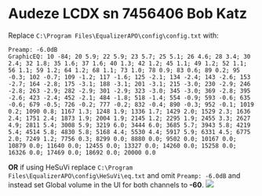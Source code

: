 # Audeze LCDX sn 7456406 Bob Katz
Replace `C:\Program Files\EqualizerAPO\config\config.txt` with:
```
Preamp: -6.0dB
GraphicEQ: 10 -84; 20 5.9; 22 5.9; 23 5.7; 25 5.1; 26 4.6; 28 3.4; 30 2.4; 32 1.8; 35 1.6; 37 1.6; 40 1.3; 42 1.2; 45 1.1; 49 1.2; 52 1.1; 56 1.1; 59 1.2; 64 1.2; 68 1.1; 73 1.0; 78 0.9; 83 0.6; 89 0.2; 95 -0.3; 102 -0.7; 109 -1.2; 117 -1.6; 125 -2.1; 134 -2.4; 143 -2.6; 153 -2.7; 164 -2.8; 175 -3.1; 188 -3.1; 201 -3.1; 215 -3.0; 230 -2.9; 246 -2.8; 263 -2.9; 282 -2.9; 301 -2.9; 323 -3.0; 345 -3.0; 369 -2.8; 395 -2.6; 423 -2.4; 452 -2.1; 484 -1.8; 518 -1.4; 554 -0.9; 593 -0.6; 635 -0.6; 679 -0.5; 726 -0.2; 777 -0.2; 832 -0.4; 890 -0.3; 952 -0.1; 1019 0.2; 1090 0.8; 1167 1.3; 1248 1.9; 1336 1.7; 1429 2.0; 1529 2.3; 1636 2.4; 1751 2.4; 1873 1.9; 2004 1.9; 2145 1.2; 2295 1.9; 2455 3.3; 2627 4.9; 2811 5.4; 3008 5.9; 3219 6.0; 3444 6.0; 3685 5.7; 3943 5.8; 4219 5.4; 4514 5.8; 4830 5.8; 5168 4.4; 5530 4.4; 5917 5.9; 6331 4.5; 6775 2.0; 7249 1.2; 7756 0.3; 8299 0.0; 8880 0.0; 9502 0.0; 10167 0.0; 10879 0.0; 11640 0.0; 12455 0.0; 13327 0.0; 14260 0.0; 15258 0.0; 16326 0.0; 17469 0.0; 18692 0.0; 20000 0.0
```
**OR** if using HeSuVi replace `C:\Program Files\EqualizerAPO\config\HeSuVi\eq.txt` and omit `Preamp: -6.0dB` and instead set Global volume in the UI for both channels to **-60**.
![](https://raw.githubusercontent.com/jaakkopasanen/AutoEq/master/results/Headphone.com/innerfidelity/onear/Audeze%20LCDX%20sn%207456406%20Bob%20Katz/Audeze%20LCDX%20sn%207456406%20Bob%20Katz.png)
